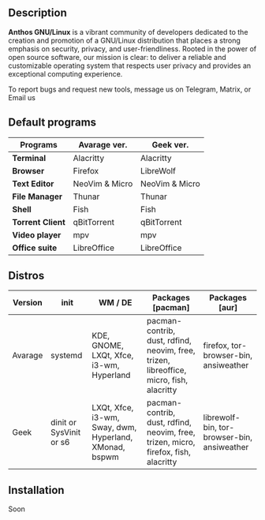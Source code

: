 ## Description

**Anthos GNU/Linux** is a vibrant community of developers dedicated to the creation and promotion of a GNU/Linux distribution that places a strong emphasis on security, privacy, and user-friendliness. Rooted in the power of open source software, our mission is clear: to deliver a reliable and customizable operating system that respects user privacy and provides an exceptional computing experience.

To report bugs and request new tools, message us on Telegram, Matrix, or Email us

## Default programs

| Programs           | Avarage ver.   | Geek ver.             |
|--------------------|----------------|-----------------------|
| **Terminal**       | Alacritty      | Alacritty             |
| **Browser**        | Firefox        | LibreWolf             |
| **Text Editor**    | NeoVim & Micro | NeoVim & Micro        |
| **File Manager**   | Thunar         | Thunar                |
| **Shell**          | Fish           | Fish                  |
| **Torrent Client** | qBitTorrent    | qBitTorrent           |
| **Video player**   | mpv            | mpv                   |
| **Office suite**   | LibreOffice    | LibreOffice           |

## Distros

| Version      | init      | WM / DE    | Packages [pacman]|Packages [aur]|
|--------------|-----------|------------|------------------|--------------|
| Avarage      | systemd   | KDE, GNOME, LXQt, Xfce, i3-wm, Hyperland|pacman-contrib, dust, rdfind, neovim, free, trizen, libreoffice, micro, fish, alacritty | firefox, tor-browser-bin, ansiweather |
| Geek         | dinit or SysVinit or s6  | LXQt, Xfce, i3-wm, Sway, dwm, Hyperland, XMonad, bspwm |pacman-contrib, dust, rdfind, neovim, free, trizen, micro, firefox, fish, alacritty | librewolf-bin, tor-browser-bin, ansiweather |

## Installation

Soon
